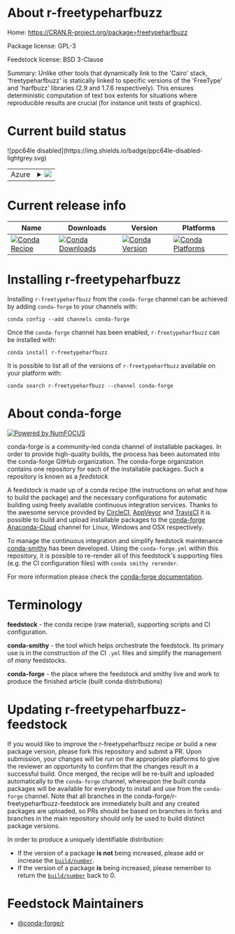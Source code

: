 About r-freetypeharfbuzz
========================

Home: https://CRAN.R-project.org/package=freetypeharfbuzz

Package license: GPL-3

Feedstock license: BSD 3-Clause

Summary: Unlike other tools that dynamically link to the 'Cairo' stack, 'freetypeharfbuzz' is statically linked to specific versions of the 'FreeType' and 'harfbuzz' libraries (2.9 and 1.7.6 respectively). This ensures deterministic computation of text box extents for situations where reproducible results are crucial (for instance unit tests of graphics).



Current build status
====================


<table>
    
  <tr>
    <td>Azure</td>
    <td>
      <details>
        <summary>
          <a href="https://dev.azure.com/conda-forge/feedstock-builds/_build/latest?definitionId=7051&branchName=master">
            <img src="https://dev.azure.com/conda-forge/feedstock-builds/_apis/build/status/r-freetypeharfbuzz-feedstock?branchName=master">
          </a>
        </summary>
        <table>
          <thead><tr><th>Variant</th><th>Status</th></tr></thead>
          <tbody><tr>
              <td>linux_r_base3.5.1target_platformlinux-64</td>
              <td>
                <a href="https://dev.azure.com/conda-forge/feedstock-builds/_build/latest?definitionId=7051&branchName=master">
                  <img src="https://dev.azure.com/conda-forge/feedstock-builds/_apis/build/status/r-freetypeharfbuzz-feedstock?branchName=master&jobName=linux&configuration=linux_r_base3.5.1target_platformlinux-64" alt="variant">
                </a>
              </td>
            </tr><tr>
              <td>linux_r_base3.6target_platformlinux-64</td>
              <td>
                <a href="https://dev.azure.com/conda-forge/feedstock-builds/_build/latest?definitionId=7051&branchName=master">
                  <img src="https://dev.azure.com/conda-forge/feedstock-builds/_apis/build/status/r-freetypeharfbuzz-feedstock?branchName=master&jobName=linux&configuration=linux_r_base3.6target_platformlinux-64" alt="variant">
                </a>
              </td>
            </tr><tr>
              <td>osx_r_base3.5.1target_platformosx-64</td>
              <td>
                <a href="https://dev.azure.com/conda-forge/feedstock-builds/_build/latest?definitionId=7051&branchName=master">
                  <img src="https://dev.azure.com/conda-forge/feedstock-builds/_apis/build/status/r-freetypeharfbuzz-feedstock?branchName=master&jobName=osx&configuration=osx_r_base3.5.1target_platformosx-64" alt="variant">
                </a>
              </td>
            </tr><tr>
              <td>osx_r_base3.6target_platformosx-64</td>
              <td>
                <a href="https://dev.azure.com/conda-forge/feedstock-builds/_build/latest?definitionId=7051&branchName=master">
                  <img src="https://dev.azure.com/conda-forge/feedstock-builds/_apis/build/status/r-freetypeharfbuzz-feedstock?branchName=master&jobName=osx&configuration=osx_r_base3.6target_platformosx-64" alt="variant">
                </a>
              </td>
            </tr><tr>
              <td>win_r_base3.5.1target_platformwin-64</td>
              <td>
                <a href="https://dev.azure.com/conda-forge/feedstock-builds/_build/latest?definitionId=7051&branchName=master">
                  <img src="https://dev.azure.com/conda-forge/feedstock-builds/_apis/build/status/r-freetypeharfbuzz-feedstock?branchName=master&jobName=win&configuration=win_r_base3.5.1target_platformwin-64" alt="variant">
                </a>
              </td>
            </tr><tr>
              <td>win_r_base3.6target_platformwin-64</td>
              <td>
                <a href="https://dev.azure.com/conda-forge/feedstock-builds/_build/latest?definitionId=7051&branchName=master">
                  <img src="https://dev.azure.com/conda-forge/feedstock-builds/_apis/build/status/r-freetypeharfbuzz-feedstock?branchName=master&jobName=win&configuration=win_r_base3.6target_platformwin-64" alt="variant">
                </a>
              </td>
            </tr>
          </tbody>
        </table>
      </details>
    </td>
  </tr>
![ppc64le disabled](https://img.shields.io/badge/ppc64le-disabled-lightgrey.svg)
</table>

Current release info
====================

| Name | Downloads | Version | Platforms |
| --- | --- | --- | --- |
| [![Conda Recipe](https://img.shields.io/badge/recipe-r--freetypeharfbuzz-green.svg)](https://anaconda.org/conda-forge/r-freetypeharfbuzz) | [![Conda Downloads](https://img.shields.io/conda/dn/conda-forge/r-freetypeharfbuzz.svg)](https://anaconda.org/conda-forge/r-freetypeharfbuzz) | [![Conda Version](https://img.shields.io/conda/vn/conda-forge/r-freetypeharfbuzz.svg)](https://anaconda.org/conda-forge/r-freetypeharfbuzz) | [![Conda Platforms](https://img.shields.io/conda/pn/conda-forge/r-freetypeharfbuzz.svg)](https://anaconda.org/conda-forge/r-freetypeharfbuzz) |

Installing r-freetypeharfbuzz
=============================

Installing `r-freetypeharfbuzz` from the `conda-forge` channel can be achieved by adding `conda-forge` to your channels with:

```
conda config --add channels conda-forge
```

Once the `conda-forge` channel has been enabled, `r-freetypeharfbuzz` can be installed with:

```
conda install r-freetypeharfbuzz
```

It is possible to list all of the versions of `r-freetypeharfbuzz` available on your platform with:

```
conda search r-freetypeharfbuzz --channel conda-forge
```


About conda-forge
=================

[![Powered by NumFOCUS](https://img.shields.io/badge/powered%20by-NumFOCUS-orange.svg?style=flat&colorA=E1523D&colorB=007D8A)](http://numfocus.org)

conda-forge is a community-led conda channel of installable packages.
In order to provide high-quality builds, the process has been automated into the
conda-forge GitHub organization. The conda-forge organization contains one repository
for each of the installable packages. Such a repository is known as a *feedstock*.

A feedstock is made up of a conda recipe (the instructions on what and how to build
the package) and the necessary configurations for automatic building using freely
available continuous integration services. Thanks to the awesome service provided by
[CircleCI](https://circleci.com/), [AppVeyor](https://www.appveyor.com/)
and [TravisCI](https://travis-ci.org/) it is possible to build and upload installable
packages to the [conda-forge](https://anaconda.org/conda-forge)
[Anaconda-Cloud](https://anaconda.org/) channel for Linux, Windows and OSX respectively.

To manage the continuous integration and simplify feedstock maintenance
[conda-smithy](https://github.com/conda-forge/conda-smithy) has been developed.
Using the ``conda-forge.yml`` within this repository, it is possible to re-render all of
this feedstock's supporting files (e.g. the CI configuration files) with ``conda smithy rerender``.

For more information please check the [conda-forge documentation](https://conda-forge.org/docs/).

Terminology
===========

**feedstock** - the conda recipe (raw material), supporting scripts and CI configuration.

**conda-smithy** - the tool which helps orchestrate the feedstock.
                   Its primary use is in the construction of the CI ``.yml`` files
                   and simplify the management of *many* feedstocks.

**conda-forge** - the place where the feedstock and smithy live and work to
                  produce the finished article (built conda distributions)


Updating r-freetypeharfbuzz-feedstock
=====================================

If you would like to improve the r-freetypeharfbuzz recipe or build a new
package version, please fork this repository and submit a PR. Upon submission,
your changes will be run on the appropriate platforms to give the reviewer an
opportunity to confirm that the changes result in a successful build. Once
merged, the recipe will be re-built and uploaded automatically to the
`conda-forge` channel, whereupon the built conda packages will be available for
everybody to install and use from the `conda-forge` channel.
Note that all branches in the conda-forge/r-freetypeharfbuzz-feedstock are
immediately built and any created packages are uploaded, so PRs should be based
on branches in forks and branches in the main repository should only be used to
build distinct package versions.

In order to produce a uniquely identifiable distribution:
 * If the version of a package **is not** being increased, please add or increase
   the [``build/number``](https://conda.io/docs/user-guide/tasks/build-packages/define-metadata.html#build-number-and-string).
 * If the version of a package **is** being increased, please remember to return
   the [``build/number``](https://conda.io/docs/user-guide/tasks/build-packages/define-metadata.html#build-number-and-string)
   back to 0.

Feedstock Maintainers
=====================

* [@conda-forge/r](https://github.com/conda-forge/r/)

